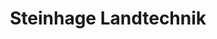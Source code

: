 ---
title: "Steinhage Landtechnik"
url: /bad-salzuflen/steinhage-landtechnik/
shop: Autowerkstatt
---